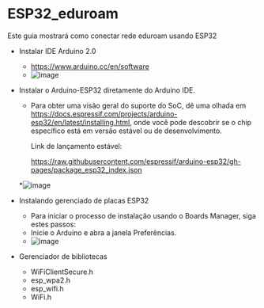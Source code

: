 # ESP32_eduroam
Este guia mostrará como conectar rede eduroam usando ESP32

* Instalar IDE Arduino 2.0
  * https://www.arduino.cc/en/software
  * ![image](https://user-images.githubusercontent.com/89941162/194555221-16933f51-ba2c-40ac-8774-4cd8fbb66659.png)



* Instalar o Arduino-ESP32 diretamente do Arduino IDE.
  * Para obter uma visão geral do suporte do SoC, dê uma olhada em https://docs.espressif.com/projects/arduino-esp32/en/latest/installing.html, onde você pode descobrir     se o chip específico está em versão estável ou de       desenvolvimento.

    Link de lançamento estável:

    https://raw.githubusercontent.com/espressif/arduino-esp32/gh-pages/package_esp32_index.json
    
  *![image](https://user-images.githubusercontent.com/89941162/194555819-d0ebd85e-0921-4787-8e46-b3165bcba5be.png)
  
  
* Instalando gerenciado de placas ESP32
   * Para iniciar o processo de instalação usando o Boards Manager, siga estes passos:
   * Inicie o Arduino e abra a janela Preferências.
   * ![image](https://user-images.githubusercontent.com/89941162/194556948-959ea464-03e0-4b77-8814-ef96708160ba.png)

     


* Gerenciador de bibliotecas 
  * WiFiClientSecure.h
  * esp_wpa2.h
  * esp_wifi.h
  * WiFi.h
